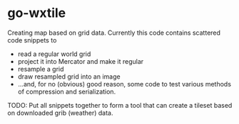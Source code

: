 # go-wxtile
Creating map based on grid data. Currently this code contains scattered code snippets to 

* read a regular world grid
* project it into Mercator and make it regular
* resample a grid
* draw resampled grid into an image
* ...and, for no (obvious) good reason, some code to test various methods of compression and serialization.

TODO:
Put all snippets together to form a tool that can create a tileset based on downloaded grib (weather) data.
